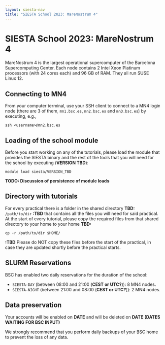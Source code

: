 ```yaml
---
layout: siesta-nav
title: "SIESTA School 2023: MareNostrum 4"
---
```


# SIESTA School 2023: MareNostrum 4

MareNostrum 4 is the largest operational supercomputer of the Barcelona Supercomputing Center.
Each node contains 2 Intel Xeon Platinum processors (with 24 cores each) and 96 GB of RAM.
They all run SUSE Linux 12.

## Connecting to MN4
From your computer terminal, use your SSH client to connect to a MN4 login node
(there are 3 of them, `mn1.bsc.es`, `mn2.bsc.es` and `mn3.bsc.es`)
by executing, e.g.,

    ssh <username>@mn2.bsc.es

## Loading of the school module
Before you start working on any of the tutorials,
please load the module that provides the SIESTA binary and the
rest of the tools that you will need for the school by executing (__VERSION TBD__):

    module load siesta/VERSION_TBD

__TODO: Discussion of persistence of module loads__

## Directory with tutorials
For every practical there is a folder in the shared directory
__TBD:__ `/path/to/dir` __:TBD__
that contains all the files you will need for said practical.
At the start of every tutorial, please copy the required files from that shared directory
to your home to your home __TBD:__

    cp -r /path/to/dir $HOME/

__:TBD__ Please do NOT copy these files before the start of the practical, in case they are updated
shortly before the practical starts.

## SLURM Reservations
BSC has enabled two daily reservations for the duration of the school:
* `SIESTA-DAY` (between 08:00 and 21:00 (__CEST or UTC?__)): 8 MN4 nodes.
* `SIESTA-NIGHT` (between 21:00 and 08:00 (__CEST or UTC?__)): 2 MN4 nodes.

## Data preservation

Your accounts will be enabled on __DATE__ and will be deleted on
__DATE__  __(DATES WAITING FOR BSC INPUT)__

We strongly recommend that you perform daily backups of your BSC home to prevent the loss of any
data.

